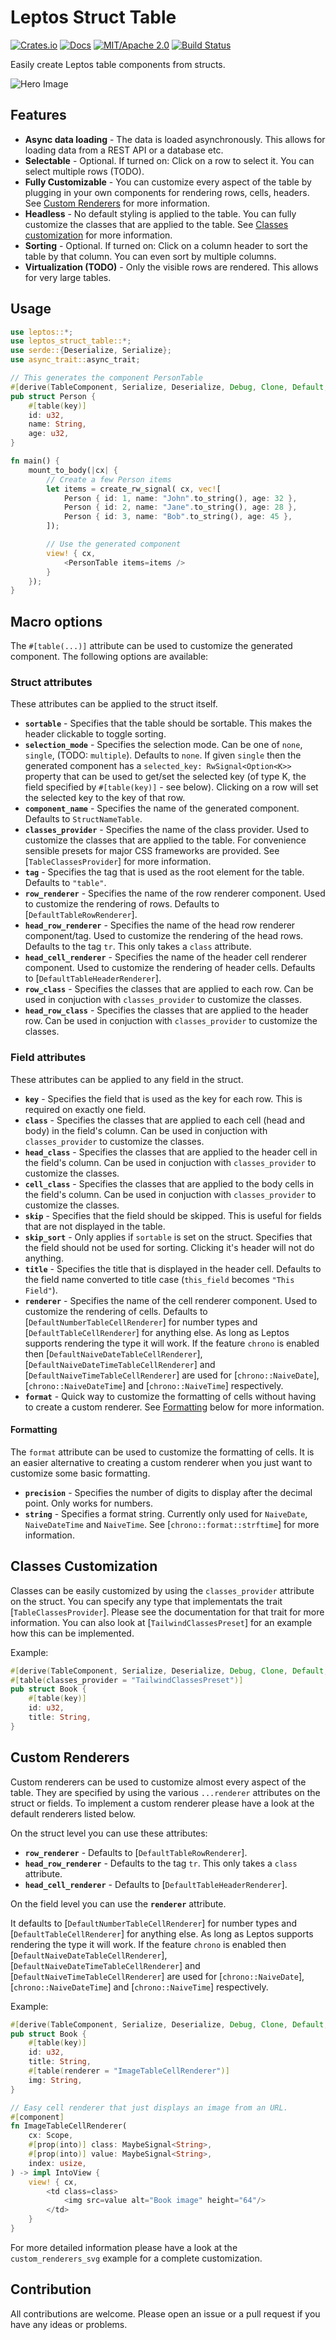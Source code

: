 # Leptos Struct Table

[![Crates.io](https://img.shields.io/crates/v/leptos-struct-table.svg)](https://crates.io/crates/leptos-struct-table)
[![Docs](https://docs.rs/leptos-struct-table/badge.svg)](https://docs.rs/leptos-struct-table/)
[![MIT/Apache 2.0](https://img.shields.io/badge/license-MIT%2FApache-blue.svg)](https://github.com/synphonyte/leptos-struct-table#license)
[![Build Status](https://github.com/synphonyte/leptos-struct-table/actions/workflows/ci.yml/badge.svg)](https://github.com/synphonyte/leptos-struct-table/actions/workflows/ci.yml)

<!-- cargo-rdme start -->

Easily create Leptos table components from structs.

![Hero Image](https://raw.githubusercontent.com/synphonyte/leptos-struct-table/master/hero.webp)

## Features

- **Async data loading** - The data is loaded asynchronously. This allows for loading data from a REST API or a database etc.
- **Selectable** - Optional. If turned on: Click on a row to select it. You can select multiple rows (TODO).
- **Fully Customizable** - You can customize every aspect of the table by plugging in your own components for rendering rows, cells, headers. See [Custom Renderers](#custom-renderers) for more information.
- **Headless** - No default styling is applied to the table. You can fully customize the classes that are applied to the table. See [Classes customization](#classes-customization) for more information.
- **Sorting** - Optional. If turned on: Click on a column header to sort the table by that column. You can even sort by multiple columns.
- **Virtualization (TODO)** - Only the visible rows are rendered. This allows for very large tables.

## Usage

```rust
use leptos::*;
use leptos_struct_table::*;
use serde::{Deserialize, Serialize};
use async_trait::async_trait;

// This generates the component PersonTable
#[derive(TableComponent, Serialize, Deserialize, Debug, Clone, Default, PartialEq)]
pub struct Person {
    #[table(key)]
    id: u32,
    name: String,
    age: u32,
}

fn main() {
    mount_to_body(|cx| {
        // Create a few Person items
        let items = create_rw_signal( cx, vec![
            Person { id: 1, name: "John".to_string(), age: 32 },
            Person { id: 2, name: "Jane".to_string(), age: 28 },
            Person { id: 3, name: "Bob".to_string(), age: 45 },
        ]);

        // Use the generated component
        view! { cx,
            <PersonTable items=items />
        }
    });
}
```

## Macro options

The `#[table(...)]` attribute can be used to customize the generated component. The following options are available:

### Struct attributes

These attributes can be applied to the struct itself.

- **`sortable`** - Specifies that the table should be sortable. This makes the header clickable to toggle sorting.
- **`selection_mode`** - Specifies the selection mode. Can be one of `none`, `single`, (TODO: `multiple`). Defaults to `none`.
   If given `single` then the generated component has a `selected_key: RwSignal<Option<K>>` property that can be used to get/set the selected key (of type K, the field specified by `#[table(key)]` - see below).
   Clicking on a row will set the selected key to the key of that row.
- **`component_name`** - Specifies the name of the generated component. Defaults to `StructNameTable`.
- **`classes_provider`** - Specifies the name of the class provider. Used to customize the classes that are applied to the table.
   For convenience sensible presets for major CSS frameworks are provided. See [`TableClassesProvider`] for more information.
- **`tag`** - Specifies the tag that is used as the root element for the table. Defaults to `"table"`.
- **`row_renderer`** - Specifies the name of the row renderer component. Used to customize the rendering of rows. Defaults to [`DefaultTableRowRenderer`].
- **`head_row_renderer`** - Specifies the name of the head row renderer component/tag. Used to customize the rendering of the head rows. Defaults to the tag `tr`. This only takes a `class` attribute.
- **`head_cell_renderer`** - Specifies the name of the header cell renderer component. Used to customize the rendering of header cells. Defaults to [`DefaultTableHeaderRenderer`].
- **`row_class`** - Specifies the classes that are applied to each row. Can be used in conjuction with `classes_provider` to customize the classes.
- **`head_row_class`** - Specifies the classes that are applied to the header row. Can be used in conjuction with `classes_provider` to customize the classes.

### Field attributes

These attributes can be applied to any field in the struct.

- **`key`** - Specifies the field that is used as the key for each row. This is required on exactly one field.
- **`class`** - Specifies the classes that are applied to each cell (head and body) in the field's column. Can be used in conjuction with `classes_provider` to customize the classes.
- **`head_class`** - Specifies the classes that are applied to the header cell in the field's column. Can be used in conjuction with `classes_provider` to customize the classes.
- **`cell_class`** - Specifies the classes that are applied to the body cells in the field's column. Can be used in conjuction with `classes_provider` to customize the classes.
- **`skip`** - Specifies that the field should be skipped. This is useful for fields that are not displayed in the table.
- **`skip_sort`** - Only applies if `sortable` is set on the struct. Specifies that the field should not be used for sorting. Clicking it's header will not do anything.
- **`title`** - Specifies the title that is displayed in the header cell. Defaults to the field name converted to title case (`this_field` becomes `"This Field"`).
- **`renderer`** - Specifies the name of the cell renderer component. Used to customize the rendering of cells.
   Defaults to [`DefaultNumberTableCellRenderer`] for number types and [`DefaultTableCellRenderer`] for anything else.
   As long as Leptos supports rendering the type it will work.
   If the feature `chrono` is enabled then [`DefaultNaiveDateTableCellRenderer`], [`DefaultNaiveDateTimeTableCellRenderer`] and
   [`DefaultNaiveTimeTableCellRenderer`] are used for [`chrono::NaiveDate`], [`chrono::NaiveDateTime`] and [`chrono::NaiveTime`] respectively.
 - **`format`** - Quick way to customize the formatting of cells without having to create a custom renderer. See [Formatting](#formatting) below for more information.

#### Formatting

The `format` attribute can be used to customize the formatting of cells. It is an easier alternative to creating a custom renderer when you just want to customize some basic formatting.

- **`precision`** - Specifies the number of digits to display after the decimal point. Only works for numbers.
- **`string`** - Specifies a format string. Currently only used for `NaiveDate`, `NaiveDateTime` and `NaiveTime`. See [`chrono::format::strftime`] for more information.
## Classes Customization

Classes can be easily customized by using the `classes_provider` attribute on the struct.
You can specify any type that implementats the trait [`TableClassesProvider`]. Please see the documentation for that trait for more information.
You can also look at [`TailwindClassesPreset`] for an example how this can be implemented.

Example:

```rust
#[derive(TableComponent, Serialize, Deserialize, Debug, Clone, Default, PartialEq)]
#[table(classes_provider = "TailwindClassesPreset")]
pub struct Book {
    #[table(key)]
    id: u32,
    title: String,
}
```

## Custom Renderers

Custom renderers can be used to customize almost every aspect of the table.
They are specified by using the various `...renderer` attributes on the struct or fields.
To implement a custom renderer please have a look at the default renderers listed below.

On the struct level you can use these attributes:
- **`row_renderer`** - Defaults to [`DefaultTableRowRenderer`].
- **`head_row_renderer`** - Defaults to the tag `tr`. This only takes a `class` attribute.
- **`head_cell_renderer`** - Defaults to [`DefaultTableHeaderRenderer`].

On the field level you can use the **`renderer`** attribute.

It defaults to [`DefaultNumberTableCellRenderer`] for number types and [`DefaultTableCellRenderer`] for anything else.
As long as Leptos supports rendering the type it will work.
If the feature `chrono` is enabled then [`DefaultNaiveDateTableCellRenderer`], [`DefaultNaiveDateTimeTableCellRenderer`] and
[`DefaultNaiveTimeTableCellRenderer`] are used for [`chrono::NaiveDate`], [`chrono::NaiveDateTime`] and [`chrono::NaiveTime`] respectively.

Example:

```rust
#[derive(TableComponent, Serialize, Deserialize, Debug, Clone, Default, PartialEq)]
pub struct Book {
    #[table(key)]
    id: u32,
    title: String,
    #[table(renderer = "ImageTableCellRenderer")]
    img: String,
}

// Easy cell renderer that just displays an image from an URL.
#[component]
fn ImageTableCellRenderer(
    cx: Scope,
    #[prop(into)] class: MaybeSignal<String>,
    #[prop(into)] value: MaybeSignal<String>,
    index: usize,
) -> impl IntoView {
    view! { cx,
        <td class=class>
            <img src=value alt="Book image" height="64"/>
        </td>
    }
}
```

For more detailed information please have a look at the `custom_renderers_svg` example for a complete customization.

## Contribution

All contributions are welcome. Please open an issue or a pull request if you have any ideas or problems.

<!-- cargo-rdme end -->
